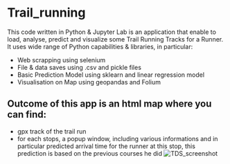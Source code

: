 # Trail_running
This code written in Python & Jupyter Lab is an application that enable to load, analyse, predict and visualize some Trail Running Tracks for a Runner.
It uses wide range of Python capabilities & libraries, in particular:
  * Web scrapping using selenium
  * File & data saves using .csv and pickle files
  * Basic Prediction Model using sklearn and linear regression model
  * Visualisation on Map using geopandas and Folium

## Outcome of this app is an html map where you can find:
 * gpx track of the trail run
 * for each stops, a popup window, including various informations and in particular predicted arrival time for the runner at this stop, this prediction is based on the previous courses he did
![TDS_screenshot](https://user-images.githubusercontent.com/105541734/236782596-4fd373da-61be-4fcc-84c1-777148361022.jpg)
